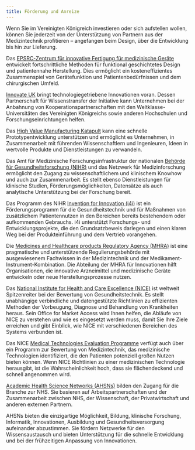 ```yaml
---
title: Förderung und Anreize
---
```


Wenn Sie im Vereinigten Königreich investieren oder sich aufstellen wollen, können Sie jederzeit von der Unterstützung von Partnern aus der Medizintechnik profitieren – angefangen beim Design, über die Entwicklung bis hin zur Lieferung.

Das [EPSRC-Zentrum für innovative Fertigung für medizinische Geräte](https://www.epsrc.ac.uk/research/centres/innovativemanufacturing/imrcmedicaldevices/) entwickelt fortschrittliche Methoden für funktional geschichtetes Design und patientennahe Herstellung. Dies ermöglicht ein kosteneffizientes Zusammenspiel von Gerätefunktion und Patientenbedürfnissen und dem chirurgischen Umfeld.

[Innovate UK](https://www.gov.uk/government/organisations/innovate-uk) bringt technologiegetriebene Innovationen voran. Dessen Partnerschaft für Wissenstransfer der Initiative kann Unternehmen bei der Anbahnung von Kooperationspartnerschaften mit den Weltklasse-Universitäten des Vereinigten Königreichs sowie anderen Hochschulen und Forschungseinrichtungen helfen.

Das [High Value Manufacturing Katapult](https://hvm.catapult.org.uk/) kann eine schnelle Prototypentwicklung unterstützen und ermöglicht es Unternehmen, in Zusammenarbeit mit führenden Wissenschaftlern und Ingenieuren, Ideen in wertvolle Produkte und Dienstleistungen zu verwandeln.

Das Amt für Medizinische Forschungsinfrastruktur der nationalen [Behörde für Gesundheitsforschung (NIHR)](http://www.nihr.ac.uk/life-sciences-industry/) und das Netzwerk für Medizinforschung ermöglicht den Zugang zu wissenschaftlichem und klinischem Knowhow und auch zur Zusammenarbeit. Es stellt ebenso Dienstleistungen für klinische Studien, Förderungsmöglichkeiten, Datensätze als auch analytische Unterstützung bei der Forschung bereit.

Das Programm des NIHR [Invention for Innovation (i4i)](http://www.nihr.ac.uk/funding-and-support/funding-for-research-studies/how-to-apply/research-programmes/invention-for-innovation/) ist ein Förderungsprogramm für die Gesundheitstechnik und für Maßnahmen von zusätzlichem Patientennutzen in den Bereichen bereits bestehendem oder aufkommenden Gebrauchs. i4i unterstützt Forschungs- und Entwicklungsprojekte, die den Grundsatzbeweis darlegen und einen klaren Weg bei der Produkteinführung und dem Vertrieb vorangehen.

Die [Medicines and Healthcare products Regulatory Agency (MHRA)](https://www.gov.uk/government/organisations/medicines-and-healthcare-products-regulatory-agency) ist eine pragmatische und unterstützende Regulierungsbehörde mit ausgewiesenem Fachwissen in der Medizintechnik und der Medikament-Instrument-Kombination. Die Abteilung der MHRA für Innovationen hilft Organisationen, die innovative Arzneimittel und medizinische Geräte entwickeln oder neue Herstellungsprozesse nutzen.

Das [National Institute for Health and Care Excellence (NICE)](https://www.nice.org.uk/) ist weltweit Spitzenreiter bei der Bewertung von Gesundheitstechnik. Es stellt unabhängige verbindliche und datengestützte Richtlinien zu effizienten Methoden der Vorbeugung, Diagnose und Behandlung von Krankheiten heraus. Sein Office for Market Access wird Ihnen helfen, die Abläufe von NICE zu verstehen und wie es eingesetzt werden muss, damit Sie Ihre Ziele erreichen und gibt Einblick, wie NICE mit verschiedenen Bereichen des Systems verbunden ist. 

 Das NICE [Medical Technologies Evaluation Programme](https://www.nice.org.uk/About/What-we-do/Our-Programmes/NICE-guidance/NICE-medical-technologies-evaluation-programme) verfügt auch über ein Programm zur Bewertung von Medizintechnik, das medizinische Technologien identifiziert, die den Patienten potenziell großen Nutzen bieten können. Wenn NICE Richtlinien zu einer medizinischen Technologie herausgibt, ist die Wahrscheinlichkeit hoch, dass sie flächendeckend und schnell angenommen wird.  

[Academic Health Science Networks (AHSNs)](http://www.ahsnnetwork.com/) bilden den Zugang für die Branche zur NHS. Sie basieren auf Arbeitspartnerschaften und der Zusammenarbeit zwischen NHS, der Wissenschaft, der Privatwirtschaft und anderen externen Partnern.

AHSNs bieten die einzigartige Möglichkeit, Bildung, klinische Forschung, Informatik, Innovationen, Ausbildung und Gesundheitsversorgung aufeinander abzustimmen. Sie fördern Netzwerke für den Wissensaustausch und bieten Unterstützung für die schnelle Entwicklung und bei der frühzeitigen Anpassung von Innovationen.
